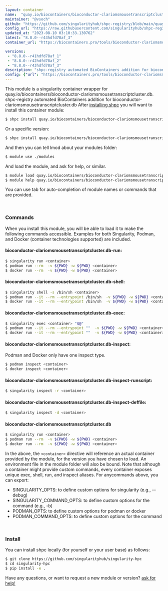 ```yaml
---
layout: container
name:  "quay.io/biocontainers/bioconductor-clariomsmousetranscriptcluster.db"
maintainer: "@vsoch"
github: "https://github.com/singularityhub/shpc-registry/blob/main/quay.io/biocontainers/bioconductor-clariomsmousetranscriptcluster.db/container.yaml"
config_url: "https://raw.githubusercontent.com/singularityhub/shpc-registry/main/quay.io/biocontainers/bioconductor-clariomsmousetranscriptcluster.db/container.yaml"
updated_at: "2023-08-10 03:10:33.130762"
latest: "8.8.0--r43hdfd78af_3"
container_url: "https://biocontainers.pro/tools/bioconductor-clariomsmousetranscriptcluster.db"

versions:
 - "8.8.0--r41hdfd78af_1"
 - "8.8.0--r42hdfd78af_2"
 - "8.8.0--r43hdfd78af_3"
description: "shpc-registry automated BioContainers addition for bioconductor-clariomsmousetranscriptcluster.db"
config: {"url": "https://biocontainers.pro/tools/bioconductor-clariomsmousetranscriptcluster.db", "maintainer": "@vsoch", "description": "shpc-registry automated BioContainers addition for bioconductor-clariomsmousetranscriptcluster.db", "latest": {"8.8.0--r43hdfd78af_3": "sha256:8a16b26656d48fb33fe35475f8abaac94677373ca697c04031b83f2140ae285d"}, "tags": {"8.8.0--r41hdfd78af_1": "sha256:fa07f8cd7b83bcec9db2cfa9f60edb81f33df508ce12e695a25707bf5245904d", "8.8.0--r42hdfd78af_2": "sha256:3119cfb56f776f279cfce07708f275160e50ebb3d7758a0a245950833c3649b1", "8.8.0--r43hdfd78af_3": "sha256:8a16b26656d48fb33fe35475f8abaac94677373ca697c04031b83f2140ae285d"}, "docker": "quay.io/biocontainers/bioconductor-clariomsmousetranscriptcluster.db"}
---
```


This module is a singularity container wrapper for quay.io/biocontainers/bioconductor-clariomsmousetranscriptcluster.db.
shpc-registry automated BioContainers addition for bioconductor-clariomsmousetranscriptcluster.db
After [installing shpc](#install) you will want to install this container module:


```bash
$ shpc install quay.io/biocontainers/bioconductor-clariomsmousetranscriptcluster.db
```

Or a specific version:

```bash
$ shpc install quay.io/biocontainers/bioconductor-clariomsmousetranscriptcluster.db:8.8.0--r43hdfd78af_3
```

And then you can tell lmod about your modules folder:

```bash
$ module use ./modules
```

And load the module, and ask for help, or similar.

```bash
$ module load quay.io/biocontainers/bioconductor-clariomsmousetranscriptcluster.db/8.8.0--r43hdfd78af_3
$ module help quay.io/biocontainers/bioconductor-clariomsmousetranscriptcluster.db/8.8.0--r43hdfd78af_3
```

You can use tab for auto-completion of module names or commands that are provided.

<br>

### Commands

When you install this module, you will be able to load it to make the following commands accessible.
Examples for both Singularity, Podman, and Docker (container technologies supported) are included.

#### bioconductor-clariomsmousetranscriptcluster.db-run:

```bash
$ singularity run <container>
$ podman run --rm  -v ${PWD} -w ${PWD} <container>
$ docker run --rm  -v ${PWD} -w ${PWD} <container>
```

#### bioconductor-clariomsmousetranscriptcluster.db-shell:

```bash
$ singularity shell -s /bin/sh <container>
$ podman run --it --rm --entrypoint /bin/sh  -v ${PWD} -w ${PWD} <container>
$ docker run --it --rm --entrypoint /bin/sh  -v ${PWD} -w ${PWD} <container>
```

#### bioconductor-clariomsmousetranscriptcluster.db-exec:

```bash
$ singularity exec <container> "$@"
$ podman run --it --rm --entrypoint ""  -v ${PWD} -w ${PWD} <container> "$@"
$ docker run --it --rm --entrypoint ""  -v ${PWD} -w ${PWD} <container> "$@"
```

#### bioconductor-clariomsmousetranscriptcluster.db-inspect:

Podman and Docker only have one inspect type.

```bash
$ podman inspect <container>
$ docker inspect <container>
```

#### bioconductor-clariomsmousetranscriptcluster.db-inspect-runscript:

```bash
$ singularity inspect -r <container>
```

#### bioconductor-clariomsmousetranscriptcluster.db-inspect-deffile:

```bash
$ singularity inspect -d <container>
```



#### bioconductor-clariomsmousetranscriptcluster.db

```bash
$ singularity run <container>
$ podman run --rm  -v ${PWD} -w ${PWD} <container>
$ docker run --rm  -v ${PWD} -w ${PWD} <container>
```


In the above, the `<container>` directive will reference an actual container provided
by the module, for the version you have chosen to load. An environment file in the
module folder will also be bound. Note that although a container
might provide custom commands, every container exposes unique exec, shell, run, and
inspect aliases. For anycommands above, you can export:

 - SINGULARITY_OPTS: to define custom options for singularity (e.g., --debug)
 - SINGULARITY_COMMAND_OPTS: to define custom options for the command (e.g., -b)
 - PODMAN_OPTS: to define custom options for podman or docker
 - PODMAN_COMMAND_OPTS: to define custom options for the command

<br>

### Install

You can install shpc locally (for yourself or your user base) as follows:

```bash
$ git clone https://github.com/singularityhub/singularity-hpc
$ cd singularity-hpc
$ pip install -e .
```

Have any questions, or want to request a new module or version? [ask for help!](https://github.com/singularityhub/singularity-hpc/issues)
